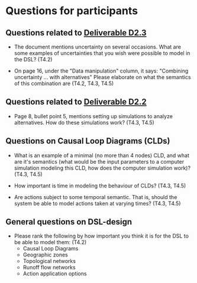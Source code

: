 # Questions for participants

## Questions related to [Deliverable D2.3](https://seafile.idmt.de/seafhttp/files/23b6c4b0-7045-40da-8447-6b7029973e90/D2.3.pdf)

* The document mentions uncertainty on several occasions. What are some examples of uncertainties that you wish were possible
  to model in the DSL? (T4.2)

* On page 16, under the "Data manipulation" column, it says:
  "Combining uncertainty ... with alternatives"
  Please elaborate on what the semantics of this combination are (T4.2, T4.3, T4.5)

## Questions related to [Deliverable D2.2](https://seafile.idmt.de/seafhttp/files/57576c02-12ee-4484-b167-be22cabf7f46/D2.2.pdf)

* Page 8, bullet point 5, mentions setting up simulations to
  analyze alternatives. How do these simulations work? (T4.3, T4.5)

## Questions on Causal Loop Diagrams (CLDs)

* What is an example of a minimal (no more than 4 nodes) CLD,
  and what are it's semantics (what would be the input parameters
  to a computer simulation modeling this CLD, how does the computer simulation
  work)? (T4.3, T4.5)

* How important is time in modeling the behaviour of CLDs? (T4.3, T4.5)

* Are actions subject to some temporal semantic. That is, should the system
  be able to model actions taken at varying times? (T4.3, T4.5)

## General questions on DSL-design

* Please rank the following by how important you think it is for the
  DSL to be able to model them: (T4.2)
    * Causal Loop Diagrams
    * Geographic zones 
    * Topological networks
    * Runoff flow networks
    * Action application options
